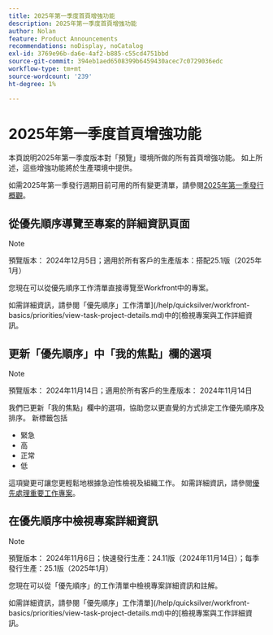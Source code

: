 ```yaml
---
title: 2025年第一季度首頁增強功能
description: 2025年第一季度首頁增強功能
author: Nolan
feature: Product Announcements
recommendations: noDisplay, noCatalog
exl-id: 3769e96b-da6e-4af2-b885-c55cd4751bbd
source-git-commit: 394eb1aed6508399b6459430acec7c0729036edc
workflow-type: tm+mt
source-wordcount: '239'
ht-degree: 1%

---
```


# 2025年第一季度首頁增強功能

本頁說明2025年第一季度版本對「預覽」環境所做的所有首頁增強功能。 如上所述，這些增強功能將於生產環境中提供。

如需2025年第一季發行週期目前可用的所有變更清單，請參閱[2025年第一季發行概觀](/help/quicksilver/product-announcements/product-releases/25-q1-release-activity/25-q1-release-overview.md)。

## 從優先順序導覽至專案的詳細資訊頁面

>[!NOTE]
>
>預覽版本： 2024年12月5日；適用於所有客戶的生產版本：搭配25.1版（2025年1月）

您現在可以從優先順序工作清單直接導覽至Workfront中的專案。

如需詳細資訊，請參閱「優先順序」工作清單](/help/quicksilver/workfront-basics/priorities/view-task-project-details.md)中的[檢視專案與工作詳細資訊。

## 更新「優先順序」中「我的焦點」欄的選項

>[!NOTE]
>
>預覽版本： 2024年11月14日；適用於所有客戶的生產版本： 2024年11月14日

我們已更新「我的焦點」欄中的選項，協助您以更直覺的方式排定工作優先順序及排序。 新標籤包括

* 緊急
* 高
* 正常
* 低

這項變更可讓您更輕鬆地根據急迫性檢視及組織工作。 如需詳細資訊，請參閱[優先處理重要工作專案](/help/quicksilver/workfront-basics/priorities/prioritize-work-items.md)。

## 在優先順序中檢視專案詳細資訊

>[!NOTE]
>
>預覽版本： 2024年11月6日；快速發行生產：24.11版（2024年11月14日）；每季發行生產：25.1版（2025年1月）

您現在可以從「優先順序」的工作清單中檢視專案詳細資訊和註解。

如需詳細資訊，請參閱「優先順序」工作清單](/help/quicksilver/workfront-basics/priorities/view-task-project-details.md)中的[檢視專案與工作詳細資訊。
